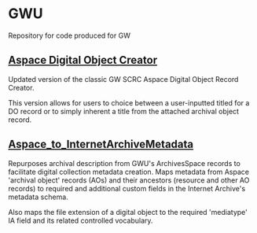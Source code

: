 # GWU
Repository for code produced for GW

## [Aspace Digital Object Creator](AspaceDigitalObjectCreator)
Updated version of the classic GW SCRC Aspace Digital Object Record Creator.

This version allows for users to choice between a user-inputted titled for a DO record or to simply inherent a title from the attached archival object record.

## [Aspace_to_InternetArchiveMetadata](Aspace_to_InternetArchiveMetadata)
Repurposes archival description from GWU's ArchivesSpace records to facilitate digital collection metadata creation. Maps metadata from Aspace 'archival object' records (AOs) and their ancestors (resource and other AO records) to required and additional custom fields in the Internet Archive's metadata schema.

Also maps the file extension of a digital object to the required 'mediatype' IA field and its related controlled vocabulary.
